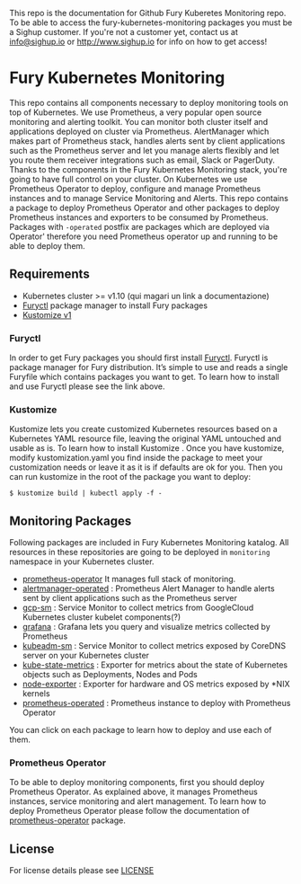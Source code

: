 This repo is the documentation for Github Fury Kuberetes Monitoring repo. To be able to access the  fury-kubernetes-monitoring packages you must be a Sighup customer. If you're not a customer yet, contact us at info@sighup.io or http://www.sighup.io for info on how to get access!



# Fury Kubernetes Monitoring
 
This repo contains all components necessary to deploy monitoring tools on top of Kubernetes. We use Prometheus, a very popular open source monitoring and alerting toolkit. You can monitor both cluster itself and applications deployed on cluster via Prometheus. AlertManager which makes part of Prometheus stack, handles alerts sent by client applications such as the Prometheus server and let you manage alerts flexibly and let you route them receiver integrations such as email, Slack or PagerDuty. Thanks to the components in the Fury Kubernetes Monitoring stack, you're going to have full control on your cluster. On Kubernetes we use Prometheus Operator to deploy, configure and manage Prometheus instances and to manage Service Monitoring and Alerts. This repo contains a package to deploy Prometheus Operator and other packages to deploy Prometheus instances and exporters to be consumed by Prometheus. Packages with `-operated` postfix are packages which are deployed via Operator' therefore  you need Prometheus operator up and running to be able to deploy them.  


## Requirements

- Kubernetes cluster >= v1.10 (qui magari un link a documentazione)
- [Furyctl](documentation_link) package manager to install Fury packages
- [Kustomize v1](https://github.com/kubernetes-sigs/kustomize) 



### Furyctl

In order to get Fury packages you should first install [Furyctl](documentation_link). Furyctl is package manager for Fury distribution. It’s simple to use and reads a single Furyfile which contains packages you want to get. To learn how to install and use Furyctl please see the link above.


### Kustomize

Kustomize lets you create customized Kubernetes resources based on a Kubernetes YAML resource file, leaving the original YAML untouched and usable as is. To learn how to install Kustomize . Once you have kustomize, modify kustomization.yaml you find inside the package to meet your customization needs or leave it as it is if defaults are ok for you. Then you can run kustomize in the root of the package you want to deploy:

`$ kustomize build | kubectl apply -f -`


##  Monitoring Packages 

Following packages are included in Fury Kubernetes Monitoring katalog. All resources in these repositories are going to be deployed in `monitoring` namespace in your Kubernetes cluster.

- [prometheus-operator]() It manages full stack of monitoring.
- [alertmanager-operated]() : Prometheus Alert Manager to handle alerts sent by client applications such as the Prometheus server
- [gcp-sm]() : Service Monitor to collect metrics from GoogleCloud Kubernetes cluster kubelet components(?)
- [grafana]() : Grafana lets you query and visualize metrics collected by Prometheus
- [kubeadm-sm]() : Service Monitor to collect metrics exposed by CoreDNS server on your Kubernetes cluster
- [kube-state-metrics]() : Exporter for metrics about the state of Kubernetes objects such as Deployments, Nodes and Pods  
- [node-exporter]() : Exporter for hardware and OS metrics exposed by \*NIX kernels
- [prometheus-operated]() : Prometheus instance to deploy with Prometheus Operator


You can click on each package to learn how to deploy and use each of them.


### Prometheus Operator

To be able to deploy monitoring components, first you should deploy Prometheus Operator. As explained above, it manages Prometheus instances, service monitoring and alert management. To learn how to deploy Prometheus Operator please follow the documentation of [prometheus-operator]() package.


## License
For license details please see [LICENSE](license_link) 

